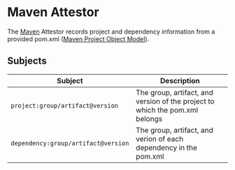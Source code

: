 # Maven Attestor

The [Maven](https://maven.apache.org/) Attestor records project and dependency information from a provided pom.xml ([Maven Project Object Model](https://maven.apache.org/guides/introduction/introduction-to-the-pom.html)).

## Subjects

| Subject | Description |
| ------- | ----------- |
| `project:group/artifact@version` | The group, artifact, and version of the project to which the pom.xml belongs |
| `dependency:group/artifact@version` | The group, artifact, and verion of each dependency in the pom.xml |
